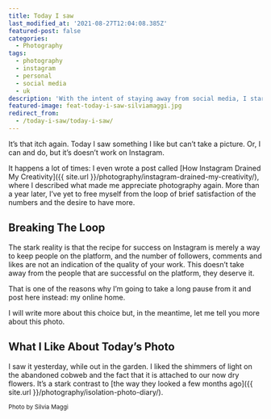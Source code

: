 ```yaml
---
title: Today I saw
last_modified_at: '2021-08-27T12:04:08.385Z'
featured-post: false
categories:
  - Photography
tags:
  - photography
  - instagram
  - personal
  - social media
  - uk
description: 'With the intent of staying away from social media, I started "Today I Saw", a series where I post one photo and a few thoughts about it.'
featured-image: feat-today-i-saw-silviamaggi.jpg
redirect_from:
  - /today-i-saw/today-i-saw/
---
```

It’s that itch again. Today I saw something I like but can’t take a picture. Or, I can and do, but it’s doesn’t work on Instagram.

<!--more-->

It happens a lot of times: I even wrote a post called [How Instagram Drained My Creativity]({{ site.url }}/photography/instagram-drained-my-creativity/), where I described what made me appreciate photography again. More than a year later, I’ve yet to free myself from the loop of brief satisfaction of the numbers and the desire to have more.

## Breaking The Loop

The stark reality is that the recipe for success on Instagram is merely a way to keep people on the platform, and the number of followers, comments and likes are not an indication of the quality of your work. This doesn’t take away from the people that are successful on the platform, they deserve it.

That is one of the reasons why I’m going to take a long pause from it and post here instead: my online home.

I will write more about this choice but, in the meantime, let me tell you more about this photo.

## What I Like About Today’s Photo

I saw it yesterday, while out in the garden. I liked the shimmers of light on the abandoned cobweb and the fact that it is attached to our now dry flowers. It’s a stark contrast to [the way they looked a few months ago]({{ site.url }}/photography/isolation-photo-diary/).

<small>Photo by Silvia Maggi</small>
